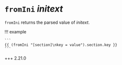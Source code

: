 # `fromIni` *initext*

`fromIni` returns the parsed value of *initext*.

!!! example

    ```
    {{ (fromIni "[section]\nkey = value").section.key }}
    ```

+++ 2.21.0
